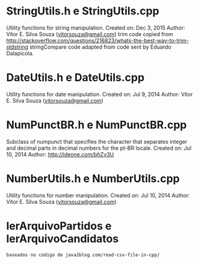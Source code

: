 # StringUtils.h e StringUtils.cpp
Utility functions for string manipulation.
Created on: Dec 3, 2015
    Author: Vítor E. Silva Souza (vitorsouza@gmail.com)
    trim code copied from http://stackoverflow.com/questions/216823/whats-the-best-way-to-trim-stdstring
    stringCompare code adapted from code sent by Eduardo Dalapicola.

# DateUtils.h e DateUtils.cpp
Utility functions for date manipulation.
Created on: Jul 9, 2014
    Author: Vítor E. Silva Souza (vitorsouza@gmail.com)

# NumPunctBR.h e NumPunctBR.cpp
Subclass of numpunct<char> that specifies the character that separates integer and decimal parts in decimal numbers for the pt-BR locale.
Created on: Jul 10, 2014
    Author: http://ideone.com/bhZy3U

# NumberUtils.h e NumberUtils.cpp
Utility functions for number manipulation.
Created on: Jul 10, 2014
    Author: Vítor E. Silva Souza (vitorsouza@gmail.com)

# lerArquivoPartidos e lerArquivoCandidatos
    baseados no código de java2blog.com/read-csv-file-in-cpp/